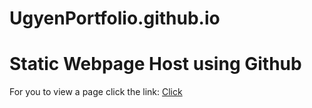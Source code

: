# UgyenPortfolio.github.io
# Static Webpage Host using Github
For you to view a page click the link: 
<a href="https://ugyen27.github.io/UgyenPortfolio.github.io/">Click</a>
